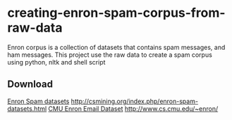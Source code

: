 creating-enron-spam-corpus-from-raw-data
========================================

Enron corpus is a collection of datasets that contains spam messages, and ham messages. This project use the raw data to create a spam corpus using python, nltk and shell script

Download
--------

[Enron Spam datasets](http://csmining.org/index.php/enron-spam-datasets.html) http://csmining.org/index.php/enron-spam-datasets.html
[CMU Enron Email Dataset](http://www.cs.cmu.edu/~enron/) http://www.cs.cmu.edu/~enron/

